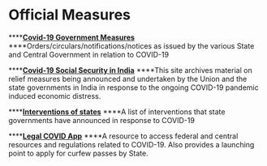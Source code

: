 # Official Measures

\*\*\*\*[**Covid-19 Government Measures**](https://covid-india.in/) ****Orders/circulars/notifications/notices as issued by the various State and Central Government in relation to COVID-19 

\*\*\*\*[**Covid-19 Social Security in India**](https://covid19socialsecurity.wordpress.com/government-orders/) ****This site archives material on relief measures being announced and undertaken by the Union and the state governments in India in response to the ongoing COVID-19 pandemic induced economic distress.

\*\*\*\*[**Interventions of states**](https://www.dvara.com/research/resources/notes/interventions-of-states-in-response-to-covid-19-outbreak/) ****A list of interventions that state governments have announced in response to COVID-19

\*\*\*\*[**Legal COVID App**](https://legal-aapti-samvad.glideapp.io/) ****A resource to access federal and central resources and regulations related to COVID-19. Also provides a launching point to apply for curfew passes by State.

